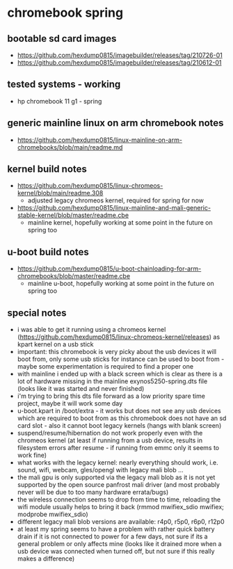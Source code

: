 # chromebook spring

## bootable sd card images

- https://github.com/hexdump0815/imagebuilder/releases/tag/210726-01
- https://github.com/hexdump0815/imagebuilder/releases/tag/210612-01

## tested systems - working

- hp chromebook 11 g1 - spring 

## generic mainline linux on arm chromebook notes

- https://github.com/hexdump0815/linux-mainline-on-arm-chromebooks/blob/main/readme.md

## kernel build notes

- https://github.com/hexdump0815/linux-chromeos-kernel/blob/main/readme.308
  - adjusted legacy chromeos kernel, required for spring for now
- https://github.com/hexdump0815/linux-mainline-and-mali-generic-stable-kernel/blob/master/readme.cbe
  - mainline kernel, hopefully working at some point in the future on spring too

## u-boot build notes

- https://github.com/hexdump0815/u-boot-chainloading-for-arm-chromebooks/blob/master/readme.cbe
  - mainline u-boot, hopefully working at some point in the future on spring too

## special notes

- i was able to get it running using a chromeos kernel (https://github.com/hexdump0815/linux-chromeos-kernel/releases) as kpart kernel on a usb stick
- important: this chromebook is very picky about the usb devices it will boot from, only some usb sticks for instance can be used to boot from - maybe some experimentation is required to find a proper one
- with mainline i ended up with a black screen which is clear as there is a lot of hardware missing in the mainline exynos5250-spring.dts file (looks like it was started and never finished)
- i'm trying to bring this dts file forward as a low priority spare time project, maybe it will work some day
- u-boot.kpart in /boot/extra - it works but does not see any usb devices which are required to boot from as this chromebook does not have an sd card slot - also it cannot boot legacy kernels (hangs with blank screen)
- suspend/resume/hibernation do not work properly even with the chromeos kernel (at least if running from a usb device, results in filesystem errors after resume - if running from emmc only it seems to work fine)
- what works with the legacy kernel: nearly everything should work, i.e. sound, wifi, webcam, gles/opengl with legacy mali blob ...
- the mali gpu is only supported via the legacy mali blob as it is not yet supported by the open source panfrost mali driver (and most probably never will be due to too many hardware errata/bugs)
- the wireless connection seems to drop from time to time, reloading the wifi module usually helps to bring it back (rmmod mwifiex_sdio mwifiex; modprobe mwifiex_sdio)
- different legacy mali blob versions are available: r4p0, r5p0, r6p0, r12p0
- at least my spring seems to have a problem with rather quick battery drain if it is not connected to power for a few days, not sure if its a general problem or only affects mine (looks like it drained more when a usb device was connected when turned off, but not sure if this really makes a difference)
